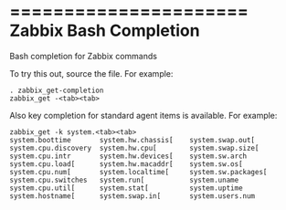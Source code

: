 ======================
Zabbix Bash Completion
======================

Bash completion for Zabbix commands

To try this out, source the file. For example:

    . zabbix_get-completion
    zabbix_get -<tab><tab>
    
Also key completion for standard agent items is available. For example:

    zabbix_get -k system.<tab><tab>
    system.boottime       system.hw.chassis[    system.swap.out[
    system.cpu.discovery  system.hw.cpu[        system.swap.size[
    system.cpu.intr       system.hw.devices[    system.sw.arch
    system.cpu.load[      system.hw.macaddr[    system.sw.os[
    system.cpu.num[       system.localtime[     system.sw.packages[
    system.cpu.switches   system.run[           system.uname
    system.cpu.util[      system.stat[          system.uptime
    system.hostname[      system.swap.in[       system.users.num
